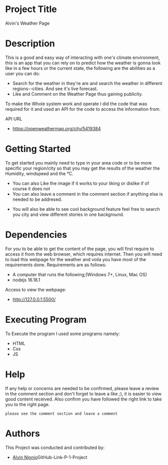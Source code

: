 # Project Title
Alvin's Weather Page

# Description
This is a good and easy way of interacting with one's climate environment, this is an app that you can rely on to predict how the weather is gonna look like in a few hours or the current state, the following are the abilities as a user you can do:

* Search for the weather in they're are and search the weather in different regions--cities. And see it's live forecast.
* Like and Comment on the Weather Page thus gaining publicity.

To make the Whole system work and operate I did the code that was required for it and used an API for the code to access the information from.

API URL
* https://openweathermap.org/city/5419384

# Getting Started
To get started you mainly need to type in your area code or to be more specific your region/city so that you may get the results of the weather the Humidity, windspeed and the °C.

- You can also Like the image if it works to your liking or dislike if of course it does not
- You can also leave a comment in the comment section if anything else is needed to be addresed.
* You will also be able to see cool background feature feel free to search you city and view different stories in one background.

# Dependencies
For you to be able to get the content of the page, you will first require to access it from the web browser, which requires internet.
Then you will need to load this webpage for the weather and voila you have most of the requirements done.
Requirements are as follows:
- A computer that runs the following;(Windows 7+, Linux, Mac OS)
- nodejs 16.18.1

Access to view the webpage:
- http://127.0.0.1:5500/

# Executing Program
To Execute the program I used some programs namely:
- HTML
- Css
- JS

# Help
If any help or concerns are needed to be confirmed, please leave a review in the comment section and don't forget to leave a like ;), it is easier to view good content received.
Also confirm you have followed the right link to take you to the right page.
```
please see the comment section and leave a comment
```
# Authors
This Project was conducted and contributed by:
- [Alvin Njonjo](https://github.com/fela-Supa)GitHub-Link-P-1-Project
